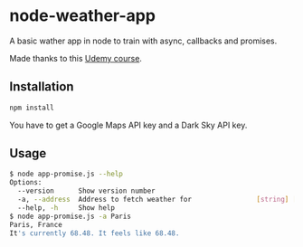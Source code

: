 # node-weather-app

A basic wather app in node to train with async, callbacks and promises.

Made thanks to this [Udemy course](https://www.udemy.com/the-complete-nodejs-developer-course-2/).

## Installation

```sh
npm install
```

You have to get a Google Maps API key and a Dark Sky API key.

## Usage

```sh
$ node app-promise.js --help
Options:
  --version      Show version number                                   [boolean]
  -a, --address  Address to fetch weather for                [string] [required]
  --help, -h     Show help                                             [boolean]
$ node app-promise.js -a Paris
Paris, France
It's currently 68.48. It feels like 68.48.
```
